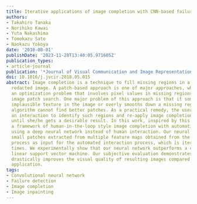 ```yaml
---
title: Iterative applications of image completion with CNN-based failure detection
authors:
- Takahiro Tanaka
- Norihiko Kawai
- Yuta Nakashima
- Tomokazu Sato
- Naokazu Yokoya
date: '2018-08-01'
publishDate: '2023-11-28T13:40:05.971605Z'
publication_types:
- article-journal
publication: '*Journal of Visual Communication and Image Representation*'
doi: 10.1016/j.jvcir.2018.05.015
abstract: Image completion is a technique to fill missing regions in a damaged or
  redacted image. A patch-based approach is one of major approaches, which solves
  an optimization problem that involves pixel values in missing regions and similar
  image patch search. One major problem of this approach is that it sometimes duplicates
  implausible texture in the image or overly smooths down a missing region when the
  algorithm cannot find better patches. As a practical remedy, the user may provide
  an interaction to identify such regions and re-apply image completion iteratively
  until she/he gets a desirable result. In this work, inspired by this idea, we propose
  a framework of human-in-the-loop style image completion with automatic failure detection
  using a deep neural network instead of human interaction. Our neural network takes
  small patches extracted from multiple feature maps obtained from the completion
  process as input for the automated interaction process, which is iterated several
  times. We experimentally show that our neural network outperforms a conventional
  linear support vector machine. Our subjective evaluation demonstrates that our method
  drastically improves the visual quality of resulting images compared to non-iterative
  application.
tags:
- Convolutional neural network
- Failure detection
- Image completion
- Image inpainting
---
```

